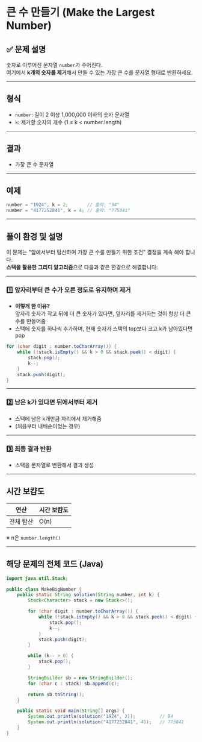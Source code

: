 # 큰 수 만들기 (Make the Largest Number)

## ✅ 문제 설명

숫자로 이루어진 문자열 `number`가 주어진다.  
여기에서 **k개의 숫자를 제거**해서 만들 수 있는 가장 큰 수를 문자열 형태로 반환하세요.

---

## 형식

- `number`: 길이 2 이상 1,000,000 이하의 숫자 문자열  
- `k`: 제거할 숫자의 개수 (1 ≤ k < number.length)

---

## 결과

- 가장 큰 수 문자열

---

## 예제

```java
number = "1924", k = 2;       // 출력: "94"
number = "4177252841", k = 4; // 출력: "775841"
```

---

## 풀이 환경 및 설명

이 문제는 "앞에서부터 탐산하며 가장 큰 수를 만들기 위한 조건" 결정을 계속 해야 합니다.  
**스택을 활용한 그리디 알고리즘**으로 다음과 같은 환경으로 해결합니다:

---

### 1️⃣ 앞자리부터 큰 수가 오른 정도로 유지하며 제거

- **이렇게 한 이유?**  
  앞자리 숫자가 작고 뒤에 더 큰 숫자가 있다면, 앞자리를 제거하는 것이 항상 더 큰 수를 만들어줌
- 스택에 숫자를 하나씩 추가하며, 현재 숫자가 스택의 top보다 크고 k가 남아있다면 pop

```java
for (char digit : number.toCharArray()) {
    while (!stack.isEmpty() && k > 0 && stack.peek() < digit) {
        stack.pop();
        k--;
    }
    stack.push(digit);
}
```

---

### 2️⃣ 남은 k가 있다면 뒤에서부터 제거

- 스택에 남은 k개만큼 자리에서 제거해줌
- (처음부터 내배순이었는 경우)

---

### 3️⃣ 최종 결과 반환

- 스택을 문자열로 변환해서 결과 생성

---

## 시간 보캼도

| 연산 | 시간 보캼도 |
|------|--------------|
| 전체 탐산 | O(n) |

※ n은 `number.length()`

---

## 해당 문제의 전체 코드 (Java)

```java
import java.util.Stack;

public class MakeBigNumber {
    public static String solution(String number, int k) {
        Stack<Character> stack = new Stack<>();

        for (char digit : number.toCharArray()) {
            while (!stack.isEmpty() && k > 0 && stack.peek() < digit) {
                stack.pop();
                k--;
            }
            stack.push(digit);
        }

        while (k-- > 0) {
            stack.pop();
        }

        StringBuilder sb = new StringBuilder();
        for (char c : stack) sb.append(c);

        return sb.toString();
    }

    public static void main(String[] args) {
        System.out.println(solution("1924", 2));         // 94
        System.out.println(solution("4177252841", 4));   // 775841
    }
}
```